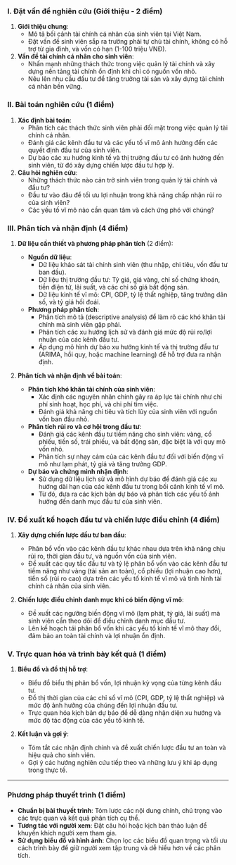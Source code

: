 ### **I. Đặt vấn đề nghiên cứu (Giới thiệu - 2 điểm)**
1. **Giới thiệu chung**:
   - Mô tả bối cảnh tài chính cá nhân của sinh viên tại Việt Nam.
   - Đặt vấn đề sinh viên sắp ra trường phải tự chủ tài chính, không có hỗ trợ từ gia đình, và vốn có hạn (1-100 triệu VNĐ).
2. **Vấn đề tài chính cá nhân cho sinh viên**:
   - Nhấn mạnh những thách thức trong việc quản lý tài chính và xây dựng nền tảng tài chính ổn định khi chỉ có nguồn vốn nhỏ.
   - Nêu lên nhu cầu đầu tư để tăng trưởng tài sản và xây dựng tài chính cá nhân bền vững.

### **II. Bài toán nghiên cứu (1 điểm)**
1. **Xác định bài toán**:
   - Phân tích các thách thức sinh viên phải đối mặt trong việc quản lý tài chính cá nhân.
   - Đánh giá các kênh đầu tư và các yếu tố vĩ mô ảnh hưởng đến các quyết định đầu tư của sinh viên.
   - Dự báo các xu hướng kinh tế và thị trường đầu tư có ảnh hưởng đến sinh viên, từ đó xây dựng chiến lược đầu tư hợp lý.
2. **Câu hỏi nghiên cứu**:
   - Những thách thức nào cản trở sinh viên trong quản lý tài chính và đầu tư?
   - Đầu tư vào đâu để tối ưu lợi nhuận trong khả năng chấp nhận rủi ro của sinh viên?
   - Các yếu tố vĩ mô nào cần quan tâm và cách ứng phó với chúng?

### **III. Phân tích và nhận định (4 điểm)**
1. **Dữ liệu cần thiết và phương pháp phân tích** (2 điểm):
   - **Nguồn dữ liệu**:
     - Dữ liệu khảo sát tài chính sinh viên (thu nhập, chi tiêu, vốn đầu tư ban đầu).
     - Dữ liệu thị trường đầu tư: Tỷ giá, giá vàng, chỉ số chứng khoán, tiền điện tử, lãi suất, và các chỉ số giá bất động sản.
     - Dữ liệu kinh tế vĩ mô: CPI, GDP, tỷ lệ thất nghiệp, tăng trưởng dân số, và tỷ giá hối đoái.
   - **Phương pháp phân tích**:
     - Phân tích mô tả (descriptive analysis) để làm rõ các khó khăn tài chính mà sinh viên gặp phải.
     - Phân tích các xu hướng lịch sử và đánh giá mức độ rủi ro/lợi nhuận của các kênh đầu tư.
     - Áp dụng mô hình dự báo xu hướng kinh tế và thị trường đầu tư (ARIMA, hồi quy, hoặc machine learning) để hỗ trợ đưa ra nhận định.

2. **Phân tích và nhận định về bài toán**:
   - **Phân tích khó khăn tài chính của sinh viên**:
     - Xác định các nguyên nhân chính gây ra áp lực tài chính như chi phí sinh hoạt, học phí, và chi phí tìm việc.
     - Đánh giá khả năng chi tiêu và tích lũy của sinh viên với nguồn vốn ban đầu nhỏ.
   - **Phân tích rủi ro và cơ hội trong đầu tư**:
     - Đánh giá các kênh đầu tư tiềm năng cho sinh viên: vàng, cổ phiếu, tiền số, trái phiếu, và bất động sản, đặc biệt là với quy mô vốn nhỏ.
     - Phân tích sự nhạy cảm của các kênh đầu tư đối với biến động vĩ mô như lạm phát, tỷ giá và tăng trưởng GDP.
   - **Dự báo và chứng minh nhận định**:
     - Sử dụng dữ liệu lịch sử và mô hình dự báo để đánh giá các xu hướng dài hạn của các kênh đầu tư trong bối cảnh kinh tế vĩ mô.
     - Từ đó, đưa ra các kịch bản dự báo và phân tích các yếu tố ảnh hưởng đến danh mục đầu tư của sinh viên.

### **IV. Đề xuất kế hoạch đầu tư và chiến lược điều chỉnh (4 điểm)**
1. **Xây dựng chiến lược đầu tư ban đầu**:
   - Phân bổ vốn vào các kênh đầu tư khác nhau dựa trên khả năng chịu rủi ro, thời gian đầu tư, và nguồn vốn của sinh viên.
   - Đề xuất các quy tắc đầu tư và tỷ lệ phân bổ vốn vào các kênh đầu tư tiềm năng như vàng (tài sản an toàn), cổ phiếu (lợi nhuận cao hơn), tiền số (rủi ro cao) dựa trên các yếu tố kinh tế vĩ mô và tình hình tài chính cá nhân của sinh viên.

2. **Chiến lược điều chỉnh danh mục khi có biến động vĩ mô**:
   - Đề xuất các ngưỡng biến động vĩ mô (lạm phát, tỷ giá, lãi suất) mà sinh viên cần theo dõi để điều chỉnh danh mục đầu tư.
   - Lên kế hoạch tái phân bổ vốn khi các yếu tố kinh tế vĩ mô thay đổi, đảm bảo an toàn tài chính và lợi nhuận ổn định.

### **V. Trực quan hóa và trình bày kết quả (1 điểm)**
1. **Biểu đồ và đồ thị hỗ trợ**:
   - Biểu đồ biểu thị phân bổ vốn, lợi nhuận kỳ vọng của từng kênh đầu tư.
   - Đồ thị thời gian của các chỉ số vĩ mô (CPI, GDP, tỷ lệ thất nghiệp) và mức độ ảnh hưởng của chúng đến lợi nhuận đầu tư.
   - Trực quan hóa kịch bản dự báo để dễ dàng nhận diện xu hướng và mức độ tác động của các yếu tố kinh tế.

2. **Kết luận và gợi ý**:
   - Tóm tắt các nhận định chính và đề xuất chiến lược đầu tư an toàn và hiệu quả cho sinh viên.
   - Gợi ý các hướng nghiên cứu tiếp theo và những lưu ý khi áp dụng trong thực tế.

---

### **Phương pháp thuyết trình (1 điểm)**
- **Chuẩn bị bài thuyết trình**: Tóm lược các nội dung chính, chú trọng vào các trực quan và kết quả phân tích cụ thể.
- **Tương tác với người xem**: Đặt câu hỏi hoặc kịch bản thảo luận để khuyến khích người xem tham gia.
- **Sử dụng biểu đồ và hình ảnh**: Chọn lọc các biểu đồ quan trọng và tối ưu cách trình bày để giữ người xem tập trung và dễ hiểu hơn về các phân tích.
